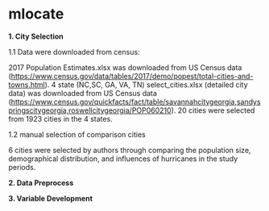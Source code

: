 # mlocate

**1. City Selection**

1.1 Data were downloaded from census:

2017 Population Estimates.xlsx was downloaded from US Census data (https://www.census.gov/data/tables/2017/demo/popest/total-cities-and-towns.html). 
4 state (NC,SC, GA, VA, TN) select_cities.xlsx (detailed city data) was downloaded from US Census data (https://www.census.gov/quickfacts/fact/table/savannahcitygeorgia,sandyspringscitygeorgia,roswellcitygeorgia/POP060210). 
20 cities were selected from 1923 cities in the 4 states.

1.2 manual selection of comparison cities

6 cities were selected by authors through comparing the population size, demographical distribution, and influences of hurricanes in the study periods.

**2. Data Preprocess**

**3. Variable Development**

